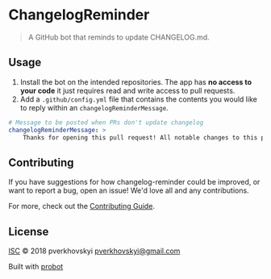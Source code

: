 # ChangelogReminder

> A GitHub bot that reminds to update CHANGELOG.md.

## Usage

1. Install the bot on the intended repositories. The app has **no access to your code** it just requires read and write access to pull requests.
2. Add a `.github/config.yml` file that contains the contents you would like to reply within an `changelogReminderMessage`.

```yml
# Message to be posted when PRs don't update changelog
changelogReminderMessage: >
    Thanks for opening this pull request! All notable changes to this project should be documented in CHANGELOG.md. Please update it based on your changes.

```

## Contributing

If you have suggestions for how changelog-reminder could be improved, or want to report a bug, open an issue! We'd love all and any contributions.

For more, check out the [Contributing Guide](CONTRIBUTING.md).

## License

[ISC](LICENSE) © 2018 pverkhovskyi <pverkhovskyi@gmail.com>

Built with [probot](https://github.com/probot/probot)
